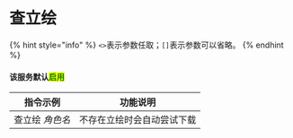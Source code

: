 # 查立绘

{% hint style="info" %}
`<>`表示参数任取；`[]`表示参数可以省略。
{% endhint %}

#### 该服务默认<mark style="color:green;">启用</mark>

| 指令示例      | 功能说明          |
| --------- | ------------- |
| 查立绘 _角色名_ | 不存在立绘时会自动尝试下载 |
